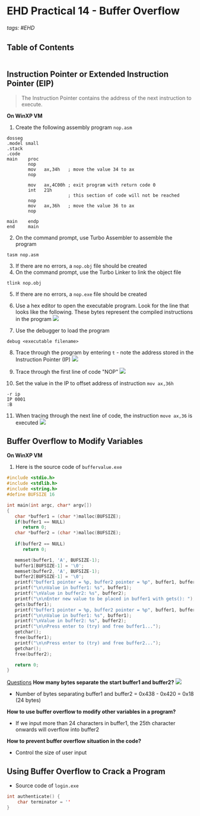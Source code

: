 # EHD Practical 14 - Buffer Overflow

###### tags: #EHD 

## Table of Contents
```toc
```

## Instruction Pointer or Extended Instruction Pointer (EIP)
> The Instruction Pointer contains the address of the next instruction to execute.

**On WinXP VM**
1. Create the following assembly program `nop.asm`
```
dosseg
.model small
.stack
.code
main    proc
        nop
        mov   ax,34h   ; move the value 34 to ax
        nop

        mov   ax,4C00h ; exit program with return code 0
        int   21h
                       ; this section of code will not be reached
        nop
        mov   ax,36h   ; move the value 36 to ax
        nop

main    endp
end     main
```

2. On the command prompt, use Turbo Assembler to assemble the program
```
tasm nop.asm
```

3. If there are no errors, a `nop.obj` file should be created
4. On the command prompt, use the Turbo Linker to link the object file
```
tlink nop.obj
```

5. If there are no errors, a `nop.exe` file should be created
6. Use a hex editor to open the executable program. Look for the line that looks like the following. These bytes represent the compiled instructions in the program
![](https://i.imgur.com/885fHdO.png)

7. Use the debugger to load the program
```
debug <executable filename>
```

8. Trace through the program by entering `t` - note the address stored in the Instruction Pointer (IP)
![](https://i.imgur.com/6OlGHPi.png)

9. Trace through the first line of code "NOP"
![](https://i.imgur.com/acLczLe.png)

10. Set the value in the IP to offset address of instruction `mov ax,36h`
```
-r ip
IP 0001
:B
```

11. When tracing through the next line of code, the instruction `move ax,36` is executed
![](https://i.imgur.com/GlYyOT4.png)


## Buffer Overflow to Modify Variables
**On WinXP VM**
1. Here is the source code of `buffervalue.exe`
```c
#include <stdio.h>
#include <stdlib.h>
#include <string.h>
#define BUFSIZE 16

int main(int argc, char* argv[])
{
   char *buffer1 = (char *)malloc(BUFSIZE);
   if(buffer1 == NULL)
      return 0;
   char *buffer2 = (char *)malloc(BUFSIZE);
   
   if(buffer2 == NULL)
      return 0;

   memset(buffer1, 'A', BUFSIZE-1);
   buffer1[BUFSIZE-1] = '\0';
   memset(buffer2, 'A', BUFSIZE-1);
   buffer2[BUFSIZE-1] = '\0';
   printf("buffer1 pointer = %p, buffer2 pointer = %p", buffer1, buffer2);
   printf("\n\nValue in buffer1: %s", buffer1);
   printf("\nValue in buffer2: %s", buffer2);
   printf("\n\nEnter new value to be placed in buffer1 with gets(): ");
   gets(buffer1);
   printf("buffer1 pointer = %p, buffer2 pointer = %p", buffer1, buffer2);
   printf("\n\nValue in buffer1: %s", buffer1);
   printf("\nValue in buffer2: %s", buffer2);
   printf("\n\nPress enter to (try) and free buffer1...");
   getchar();
   free(buffer1);
   printf("\n\nPress enter to (try) and free buffer2...");
   getchar();
   free(buffer2);

   return 0;
}
```

<u>Questions</u>
**How many bytes separate the start buffer1 and buffer2?**
![](https://i.imgur.com/S7mY074.png)
- Number of bytes separating buffer1 and buffer2 = 0x438 - 0x420 = 0x18 (24 bytes)

**How to use buffer overflow to modify other variables in a program?**
- If we input more than 24 characters in buffer1, the 25th character onwards will overflow into buffer2

**How to prevent buffer overflow situation in the code?**
- Control the size of user input

## Using Buffer Overflow to Crack a Program
- Source code of `login.exe`
```c
int authenticate() {
	char terminator = ''
}
```